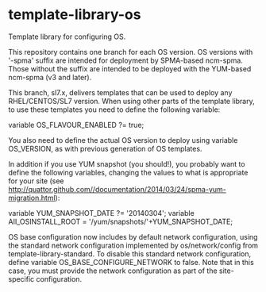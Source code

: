 template-library-os
===================

Template library for configuring OS.

This repository contains one branch for each OS version. OS versions with '-spma' suffix are intended for deployment by
SPMA-based ncm-spma. Those without the suffix are intended to be deployed with the YUM-based ncm-spma (v3 and later).

This branch, sl7.x, delivers templates that can be used to deploy any RHEL/CENTOS/SL7 version. When using other parts of the template
library, to use these templates you need to define the following variable:

variable OS_FLAVOUR_ENABLED ?= true;

You also need to define the actual OS version to deploy using variable OS_VERSION, as with previous generation
of OS templates.

In addition if you use YUM snapshot (you should!), you probably want to define the following variables, changing the
values to what is appropriate for your site (see http://quattor.github.com//documentation/2014/03/24/spma-yum-migration.html):

variable YUM_SNAPSHOT_DATE ?= '20140304';
variable AII_OSINSTALL_ROOT = '/yum/snapshots/'+YUM_SNAPSHOT_DATE;

OS base configuration now includes by default network configuration, using the standard network configuration
implemented by os/network/config from template-library-standard. To disable this standard network configuration,
define variable OS_BASE_CONFIGURE_NETWORK to false. Note that in this case, you must provide the network
configuration as part of the site-specific configuration.

